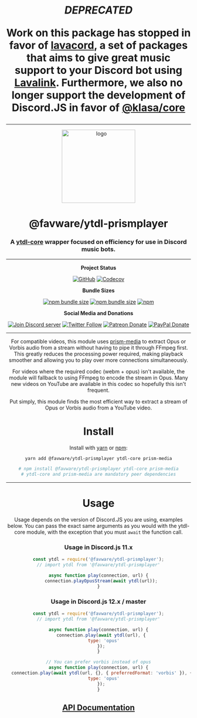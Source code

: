 <div align="center">

<h1> <b><i>DEPRECATED</i></b>

Work on this package has stopped in favor of <a href="https://github.com/lavacord">lavacord</a>, a set of packages that aims to give great music support to your Discord bot using <a href="https://github.com/Frederikam/Lavalink">Lavalink</a>. Furthermore, we also no longer support the development of Discord.JS in favor of <a href="https://github.com/dirigeants/core">@klasa/core</a>

</h1>

---

<div align="center">
  <p>
  <a href="https://favware.tech/prismplayer"><img src="https://storage.googleapis.com/data-sunlight-146313.appspot.com/website-project-icons/prismplayer.png" height="200" alt="logo"/></a>
  </p>

  <p>
<h1> @favware/ytdl-prismplayer</h1>
<h3> A <a href="https://github.com/fent/node-ytdl-core/">ytdl-core</a> wrapper focused on efficiency for use in Discord music bots.</h3>
  </p>
</div>

---

**Project Status**

[![GitHub](https://img.shields.io/github/license/favware/node-packages?logo=github&style=flat-square)](https://github.com/favware/node-packages/blob/master/LICENSE.md)
[![Codecov](https://img.shields.io/codecov/c/github/favware/node-packages?logo=codecov&style=flat-square)](https://codecov.io/gh/favware/node-packages)

**Bundle Sizes**

[![npm bundle size](https://img.shields.io/bundlephobia/min/@favware/ytdl-prismplayer?label=ytdl-prismplayer%20-%20minified&logo=webpack&style=flat-square)](https://bundlephobia.com/result?p=@favware/ytdl-prismplayer)
[![npm bundle size](https://img.shields.io/bundlephobia/minzip/@favware/ytdl-prismplayer?label=ytdl-prismplayer%20-%20minzipped&logo=webpack&style=flat-square)](https://bundlephobia.com/result?p=@favware/ytdl-prismplayer)
[![npm](https://img.shields.io/npm/v/@favware/ytdl-prismplayer?color=crimson&label=ytdl-prismplayer%20version&logo=npm&style=flat-square)](https://www.npmjs.com/package/@favware/ytdl-prismplayer)

**Social Media and Donations**

[![Join Discord server](https://img.shields.io/discord/512303595966824458?color=697EC4&label=Join%20Discord%20Server&logo=discord&logoColor=FDFEFE&style=flat-square)](https://favware.tech/redirect/server)
[![Twitter Follow](https://img.shields.io/twitter/follow/favna_?label=Follow%20@Favna_&logo=twitter&colorB=1DA1F2&style=flat-square)](https://twitter.com/Favna_/follow)
[![Patreon Donate](https://img.shields.io/badge/patreon-donate-brightgreen.svg?label=Donate%20with%20Patreon&logo=patreon&colorB=F96854&style=flat-square&link=https://www.patreon.com/bePatron?u=9336537)](https://www.patreon.com/bePatron?u=9336537)
[![PayPal Donate](https://img.shields.io/badge/paypal-donate-brightgreen.svg?label=Donate%20with%20Paypal&logo=paypal&colorB=00457C&style=flat-square&link=https://www.paypal.com/cgi-bin/webscr?cmd=_s-xclick&hosted_button_id=XMAYCF9SDHZ34)](https://www.patreon.com/bePatron?u=9336537)

---

For compatible videos, this module uses [prism-media](https://github.com/amishshah/prism-media)
to extract Opus or Vorbis audio from a stream without having to pipe it through FFmpeg first. This greatly
reduces the processing power required, making playback smoother and allowing you to play over
more connections simultaneously.

For videos where the required codec (webm + opus) isn't available, the module will fallback to
using FFmpeg to encode the stream in Opus. Many new videos on YouTube are available in this codec
so hopefully this isn't frequent.

Put simply, this module finds the most efficient way to extract a stream of Opus or Vorbis audio from a
YouTube video.

# Install

Install with [yarn](https://yarnpkg.com) or [npm](https://www.npmjs.com/):

```sh
yarn add @favware/ytdl-prismplayer ytdl-core prism-media

# npm install @favware/ytdl-prismplayer ytdl-core prism-media
# ytdl-core and prism-media are mandatory peer dependencies
```

---

# Usage

Usage depends on the version of Discord.JS you are using, examples below. You can pass the exact same arguments as you would with the ytdl-core module, with the exception that you must `await` the function call.

### Usage in Discord.js 11.x

```js
const ytdl = require('@favware/ytdl-prismplayer');
// import ytdl from '@favware/ytdl-prismplayer'

async function play(connection, url) {
  connection.playOpusStream(await ytdl(url));
}
```

### Usage in Discord.js 12.x / master

```js
const ytdl = require('@favware/ytdl-prismplayer');
// import ytdl from '@favware/ytdl-prismplayer'

async function play(connection, url) {
  connection.play(await ytdl(url), {
    type: 'opus'
  });
}

// You can prefer vorbis instead of opus
async function play(connection, url) {
  connection.play(await ytdl(url, {}, { preferredFormat: 'vorbis' }), {
    type: 'opus'
  });
}
```

## [API Documentation](https://favware.github.io/node-packages/modules/_favware_ytdl_prismplayer.html)
